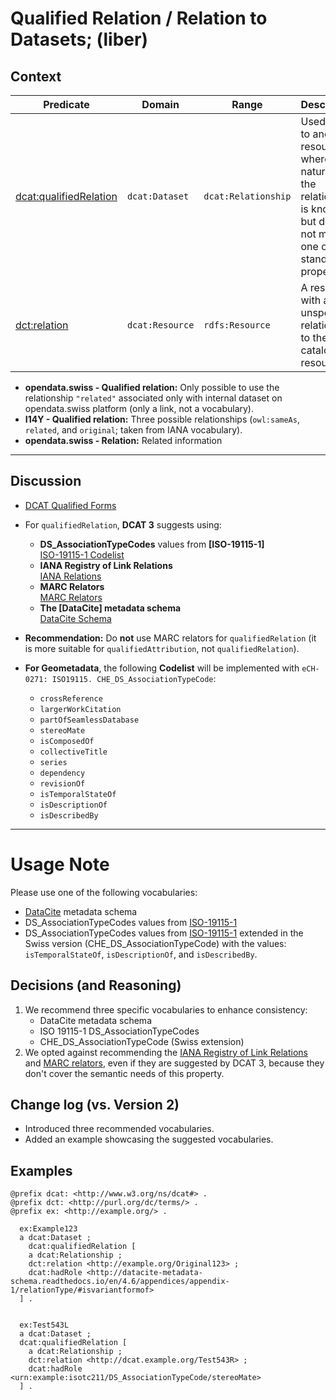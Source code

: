 # Qualified Relation / Relation to Datasets; (liber)

## Context
  
| **Predicate**    | **Domain**        | **Range**           | **Description**  |
|------------------|------------------|---------------------|------------------|
| [dcat:qualifiedRelation](https://www.dcat-ap.ch/releases/2.0/dcat-ap-ch.html#dataset-qualified-relation) | `dcat:Dataset`  | `dcat:Relationship`  | Used to link to another resource where the nature of the relationship is known but does not match one of the standard properties. |
| [dct:relation](https://www.dcat-ap.ch/releases/2.0/dcat-ap-ch.html#dataset-related-resource) | `dcat:Resource` | `rdfs:Resource` | A resource with an unspecified relationship to the cataloged resource. |


  - **opendata.swiss - Qualified relation:** Only possible to use the relationship `"related"` associated only with internal dataset on opendata.swiss platform (only a link, not a vocabulary).  
  - **I14Y - Qualified relation:** Three possible relationships (`owl:sameAs`, `related`, and `original`; taken from IANA vocabulary).  
  - **opendata.swiss - Relation:** Related information  

---

## Discussion
- [DCAT Qualified Forms](https://www.w3.org/TR/vocab-dcat/#qualified-forms)
- For `qualifiedRelation`, **DCAT 3** suggests using:
  - **DS_AssociationTypeCodes** values from **[ISO-19115-1]**  
    [ISO-19115-1 Codelist](https://standards.iso.org/iso/19115/resources/Codelists/gml/DS_AssociationTypeCode.xml)  
  - **IANA Registry of Link Relations**  
    [IANA Relations](https://www.iana.org/assignments/link-relations/link-relations.xhtml)  
  - **MARC Relators**  
    [MARC Relators](https://id.loc.gov/vocabulary/relators.html)  
  - **The [DataCite] metadata schema**  
    [DataCite Schema](https://datacite-metadata-schema.readthedocs.io/en/4.6/properties/relateditem/#b-relationtype)  

- **Recommendation:** Do **not** use MARC relators for `qualifiedRelation` (it is more suitable for `qualifiedAttribution`, not `qualifiedRelation`).  

- **For Geometadata**, the following **Codelist** will be implemented with `eCH-0271: ISO19115. CHE_DS_AssociationTypeCode`:  
  - `crossReference`
  - `largerWorkCitation`
  - `partOfSeamlessDatabase`
  - `stereoMate`
  - `isComposedOf`
  - `collectiveTitle`
  - `series`
  - `dependency`
  - `revisionOf`
  - `isTemporalStateOf`
  - `isDescriptionOf`
  - `isDescribedBy`

---
# Usage Note

Please use one of the following vocabularies:
  - [DataCite](https://datacite-metadata-schema.readthedocs.io/en/4.6/properties/relateditem/#b-relationtype) metadata schema 
  - DS_AssociationTypeCodes values from [ISO-19115-1](https://standards.iso.org/iso/19115/resources/Codelists/gml/DS_AssociationTypeCode.xml)
  - DS_AssociationTypeCodes values from [ISO-19115-1](https://standards.iso.org/iso/19115/resources/Codelists/gml/DS_AssociationTypeCode.xml) extended in the Swiss version (CHE_DS_AssociationTypeCode) with the values: `isTemporalStateOf`, `isDescriptionOf`, and `isDescribedBy`.

## Decisions (and Reasoning)
1. We recommend three specific vocabularies to enhance consistency:
      - DataCite metadata schema
      - ISO 19115-1 DS_AssociationTypeCodes
      - CHE_DS_AssociationTypeCode (Swiss extension)
2. We opted against recommending the [IANA Registry of Link Relations](https://www.iana.org/assignments/link-relations/link-relations.xhtml) and [MARC relators](https://id.loc.gov/vocabulary/relators.html), even if they are suggested by DCAT 3, because they don't cover the semantic needs of this property. 

## Change log (vs. Version 2)
- Introduced three recommended vocabularies. 
- Added an example showcasing the suggested vocabularies.
## Examples 

```turtle
@prefix dcat: <http://www.w3.org/ns/dcat#> .
@prefix dct: <http://purl.org/dc/terms/> .
@prefix ex: <http://example.org/> .

  ex:Example123
  a dcat:Dataset ;
    dcat:qualifiedRelation [
    a dcat:Relationship ;
    dct:relation <http://example.org/Original123> ;
    dcat:hadRole <http://datacite-metadata-schema.readthedocs.io/en/4.6/appendices/appendix-1/relationType/#isvariantformof>
  ] .


  ex:Test543L
  a dcat:Dataset ;
  dcat:qualifiedRelation [
    a dcat:Relationship ;
    dct:relation <http://dcat.example.org/Test543R> ;
    dcat:hadRole <urn:example:isotc211/DS_AssociationTypeCode/stereoMate>
  ] .
```
